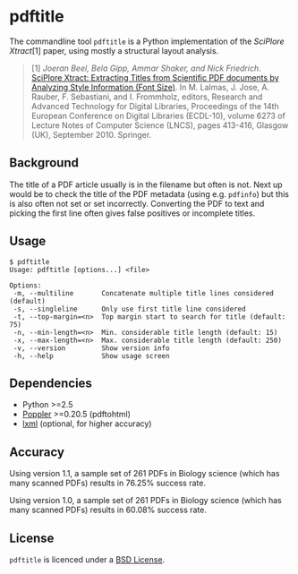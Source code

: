 # pdftitle

The commandline tool `pdftitle` is a Python implementation of the
*SciPlore Xtract*[1] paper, using mostly a structural layout analysis.

> [1] *Joeran Beel, Bela Gipp, Ammar Shaker, and Nick Friedrich*.
> [SciPlore Xtract: Extracting Titles from Scientific PDF documents by Analyzing
> Style Information (Font Size)](http://docear.org/papers/SciPlore%20Xtract%20--%20Extracting%20Titles%20from%20Scientific%20PDF%20Documents%20by%20Analyzing%20Style%20Information%20%28Font%20Size%29-preprint.pdf).
> In M. Lalmas, J. Jose, A. Rauber, F. Sebastiani, and I. Frommholz, editors,
> Research and Advanced Technology for Digital Libraries, Proceedings of the
> 14th European Conference on Digital Libraries (ECDL-10), volume 6273 of
> Lecture Notes of Computer Science (LNCS), pages 413-416, Glasgow (UK),
> September 2010. Springer.

## Background

The title of a PDF article usually is in the filename but often is not. Next up
would be to check the title of the PDF metadata (using e.g. `pdfinfo`) but this
is also often not set or set incorrectly. Converting the PDF to text and picking
the first line often gives false positives or incomplete titles.

## Usage

    $ pdftitle
    Usage: pdftitle [options...] <file>
    
    Options:
     -m, --multiline       Concatenate multiple title lines considered (default)
     -s, --singleline      Only use first title line considered
     -t, --top-margin=<n>  Top margin start to search for title (default: 75)
     -n, --min-length=<n>  Min. considerable title length (default: 15)
     -x, --max-length=<n>  Max. considerable title length (default: 250)
     -v, --version         Show version info
     -h, --help            Show usage screen

## Dependencies

  * Python >=2.5
  * [Poppler](http://poppler.freedesktop.org/) >=0.20.5 (pdftohtml)
  * [lxml](http://lxml.de/) (optional, for higher accuracy)

## Accuracy

Using version 1.1, a sample set of 261 PDFs in Biology science (which has many
scanned PDFs) results in 76.25% success rate.

Using version 1.0, a sample set of 261 PDFs in Biology science (which has many
scanned PDFs) results in 60.08% success rate.

## License

`pdftitle` is licenced under a
[BSD License](https://github.com/djui/pdftitle/blob/master/LICENSE).
